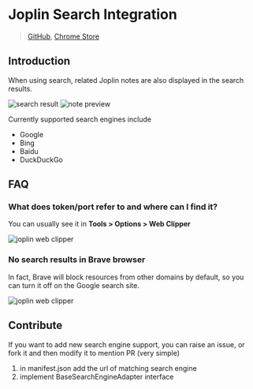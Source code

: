 # Joplin Search Integration

> [GitHub](https://github.com/rxliuli/joplin-utils/tree/master/apps/joplin-search-integration),
> [Chrome Store](https://chrome.google.com/webstore/detail/joplin-search-integration/mcjkdcifkhjenpfjacnbhpdcnjknjkhj)

## Introduction

When using search, related Joplin notes are also displayed in the search results.

![search result](https://joplin-utils.rxliuli.com/images/joplin-search-integration-search.png)
![note preview](https://joplin-utils.rxliuli.com/images/joplin-search-integration-detail.png)

Currently supported search engines include

- Google
- Bing
- Baidu
- DuckDuckGo

## FAQ

### What does token/port refer to and where can I find it?

You can usually see it in **Tools > Options > Web Clipper**

![joplin web clipper](https://img.rxliuli.com/20210316092547.png)

### No search results in Brave browser

In fact, Brave will block resources from other domains by default, so you can
turn it off on the Google search site.

![joplin web clipper](https://img.rxliuli.com/20210320142144.png)

## Contribute

If you want to add new search engine support, you can raise an issue, or fork it
and then modify it to mention PR (very simple)

1. in manifest.json add the url of matching search engine
2. implement BaseSearchEngineAdapter interface
